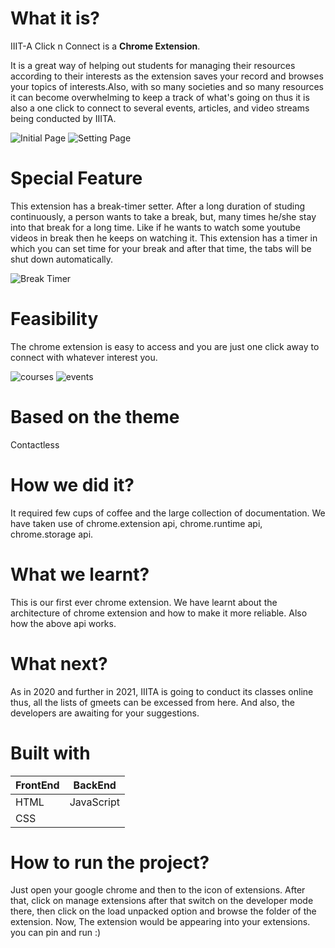 # What it is?

IIIT-A Click n Connect is a **Chrome Extension**.

It is a great way of helping out students for managing their resources according to their interests as the extension saves your record and browses your topics of interests.Also, with so many societies and so many resources it can become overwhelming to keep a track of what's going on thus it is also a one click to connect to several events, articles, and video streams being conducted by IIITA.

![Initial Page](/images/initial_page.JPG)
![Setting Page](/images/setting_page.JPG)

# Special Feature
This extension has a break-timer setter. After a long duration of studing continuously, a person wants to take a break, but, many times he/she stay into that break for a long time. Like if he wants to watch some youtube videos in break then he keeps on watching it. This extension has a timer in which you can set time for your break and after that time, the tabs will be shut down automatically.

![Break Timer](/images/break_timer.JPG)

# Feasibility
The chrome extension is easy to access and you are just one click away to connect with whatever interest you.

![courses](/images/courses.JPG)
![events](/images/events.JPG)

# Based on the theme 
Contactless

# How we did it?
It required few cups of coffee and the large collection of documentation. We have taken use of chrome.extension api, chrome.runtime api, chrome.storage api. 
# What we learnt?
This is our first ever chrome extension. We have learnt about the architecture of chrome extension and how to make it more reliable. Also how the above api works. 
# What next?
As in 2020 and further in 2021, IIITA is going to conduct its classes online thus, all the lists of gmeets can be excessed from here. And also, the developers are awaiting for your suggestions.
# Built with

| FrontEnd    | BackEnd     |
| ----------- | ----------- |
| HTML        | JavaScript  |
| CSS         |             |

# How to run the project?
Just open your google chrome and then to the icon of extensions. After that, click on manage extensions after that switch on the developer mode there, then click on the load unpacked option and browse the folder of the extension. Now, The extension would be appearing into your extensions. you can pin and run :)
